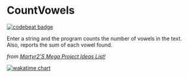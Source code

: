 # CountVowels
[![codebeat badge](https://codebeat.co/badges/c5e1d409-538b-4c2a-888c-bc3e43fa7f4f)](https://codebeat.co/projects/github-com-carlosfmeneses-countvowels-master)

Enter a string and the program counts the number of vowels in the text. Also, reports the sum of each vowel found.

_from [Martyr2'S Mega Project Ideas List!](https://www.dreamincode.net/forums/topic/78802-martyr2s-mega-project-ideas-list "Martyr2'S Mega Project Ideas List!")_

[![wakatime chart](https://wakatime.com/share/@CarlosFMeneses/e9dcd040-4db7-4d0d-9869-e721a924d8a3.png)](https://wakatime.com)
